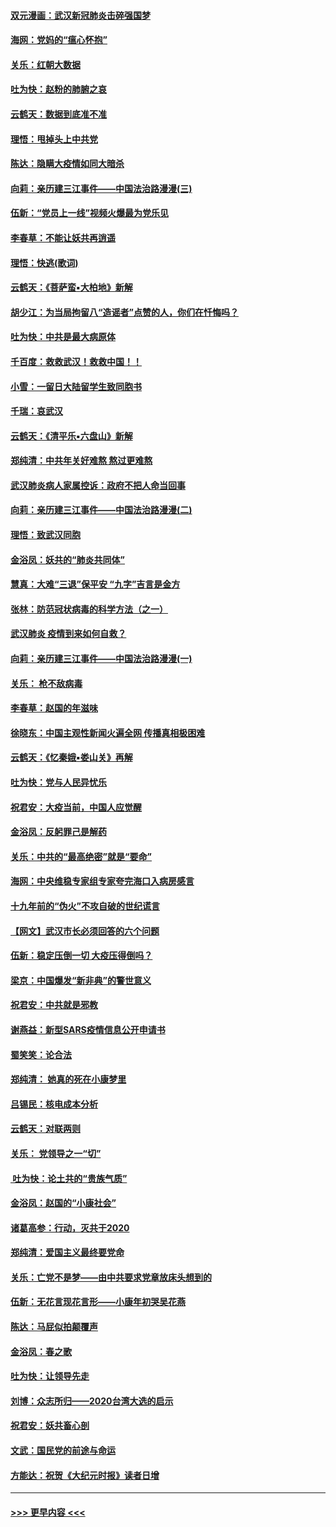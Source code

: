 #### [双元漫画：武汉新冠肺炎击碎强国梦](../pages/nsc993/n11843320.md?t=02051411) 
#### [海网：党妈的“瘟心怀抱”](../pages/nsc993/n11840740.md?t=02051411) 
#### [关乐：红朝大数据](../pages/nsc993/n11840675.md?t=02051411) 
#### [吐为快：赵粉的肺腑之哀](../pages/nsc993/n11840618.md?t=02051411) 
#### [云鹤天：数据到底准不准](../pages/nsc993/n11840325.md?t=02051411) 
#### [理悟：甩掉头上中共党](../pages/nsc993/n11838826.md?t=02051411) 
#### [陈达：隐瞒大疫情如同大暗杀](../pages/nsc993/n11838771.md?t=02051411) 
#### [向莉：亲历建三江事件——中国法治路漫漫(三)](../pages/nsc993/n11831825.md?t=02051411) 
#### [伍新：“党员上一线”视频火爆最为党乐见](../pages/nsc993/n11838200.md?t=02051411) 
#### [李春草：不能让妖共再逍遥](../pages/nsc993/n11838102.md?t=02051411) 
#### [理悟：快逃(歌词)](../pages/nsc993/n11838083.md?t=02051411) 
#### [云鹤天：《菩萨蛮▪大柏地》新解](../pages/nsc993/n11838059.md?t=02051411) 
#### [胡少江：为当局拘留八“造谣者”点赞的人，你们在忏悔吗？](../pages/nsc993/n11836801.md?t=02051411) 
#### [吐为快：中共是最大病原体](../pages/nsc993/n11836748.md?t=02051411) 
#### [千百度：救救武汉！救救中国！！](../pages/nsc993/n11836145.md?t=02051411) 
#### [小雪：一留日大陆留学生致同胞书](../pages/nsc993/n11834624.md?t=02051411) 
#### [千瑞：哀武汉](../pages/nsc993/n11833647.md?t=02051411) 
#### [云鹤天：《清平乐▪六盘山》新解](../pages/nsc993/n11833611.md?t=02051411) 
#### [郑纯清：中共年关好难熬 熬过更难熬](../pages/nsc993/n11833489.md?t=02051411) 
#### [武汉肺炎病人家属控诉：政府不把人命当回事](../pages/nsc993/n11833205.md?t=02051411) 
#### [向莉：亲历建三江事件——中国法治路漫漫(二)](../pages/nsc993/n11829102.md?t=02051411) 
#### [理悟：致武汉同胞](../pages/nsc993/n11831522.md?t=02051411) 
#### [金浴凤：妖共的“肺炎共同体”](../pages/nsc993/n11829448.md?t=02051411) 
#### [慧真：大难“三退”保平安 “九字”吉言是金方](../pages/nsc993/n11829501.md?t=02051411) 
#### [张林：防范冠状病毒的科学方法（之一）](../pages/nsc993/n11828618.md?t=02051411) 
#### [武汉肺炎 疫情到来如何自救？](../pages/nsc993/n11827632.md?t=02051411) 
#### [向莉：亲历建三江事件——中国法治路漫漫(一)](../pages/nsc993/n11827190.md?t=02051411) 
#### [关乐： 枪不敌病毒](../pages/nsc993/n11826746.md?t=02051411) 
#### [李春草：赵国的年滋味](../pages/nsc993/n11826321.md?t=02051411) 
#### [徐晓东：中国主观性新闻火遍全网 传播真相极困难](../pages/nsc993/n11826508.md?t=02051411) 
#### [云鹤天：《忆秦娥▪娄山关》再解](../pages/nsc993/n11824682.md?t=02051411) 
#### [吐为快：党与人民异忧乐](../pages/nsc993/n11824660.md?t=02051411) 
#### [祝君安：大疫当前，中国人应觉醒](../pages/nsc993/n11821946.md?t=02051411) 
#### [金浴凤：反躬罪己是解药](../pages/nsc993/n11820280.md?t=02051411) 
#### [关乐：中共的“最高绝密”就是“要命”](../pages/nsc993/n11816946.md?t=02051411) 
#### [海网：中央维稳专家组专家夸完海口入病房感言](../pages/nsc993/n11815138.md?t=02051411) 
#### [十九年前的“伪火”不攻自破的世纪谎言](../pages/nsc993/n11813238.md?t=02051411) 
#### [【网文】武汉市长必须回答的六个问题](../pages/nsc993/n11813848.md?t=02051411) 
#### [伍新：稳定压倒一切 大疫压得倒吗？](../pages/nsc993/n11812634.md?t=02051411) 
#### [梁京：中国爆发“新非典”的警世意义](../pages/nsc993/n11812554.md?t=02051411) 
#### [祝君安：中共就是邪教](../pages/nsc993/n11812431.md?t=02051411) 
#### [谢燕益：新型SARS疫情信息公开申请书](../pages/nsc993/n11808840.md?t=02051411) 
#### [蜀笑笑：论合法](../pages/nsc993/n11808064.md?t=02051411) 
#### [郑纯清： 她真的死在小康梦里](../pages/nsc993/n11806623.md?t=02051411) 
#### [吕锡民：核电成本分析](../pages/nsc993/n11806284.md?t=02051411) 
#### [云鹤天：对联两则](../pages/nsc993/n11805957.md?t=02051411) 
#### [关乐： 党领导之一“切”](../pages/nsc993/n11804505.md?t=02051411) 
#### [ 吐为快：论土共的“贵族气质”](../pages/nsc993/n11804490.md?t=02051411) 
#### [金浴凤：赵国的“小康社会”](../pages/nsc993/n11804452.md?t=02051411) 
#### [诸葛高参：行动，灭共于2020](../pages/nsc993/n11804120.md?t=02051411) 
#### [郑纯清：爱国主义最终要党命](../pages/nsc993/n11802197.md?t=02051411) 
#### [关乐：亡党不是梦——由中共要求党章放床头想到的](../pages/nsc993/n11802156.md?t=02051411) 
#### [伍新：无花言现花言形——小康年初哭吴花燕](../pages/nsc993/n11800044.md?t=02051411) 
#### [陈达：马屁似拍颠覆声](../pages/nsc993/n11800010.md?t=02051411) 
#### [金浴凤：春之歌](../pages/nsc993/n11797687.md?t=02051411) 
#### [吐为快：让领导先走](../pages/nsc993/n11797512.md?t=02051411) 
#### [刘博：众志所归——2020台湾大选的启示](../pages/nsc993/n11796878.md?t=02051411) 
#### [祝君安：妖共畜心剖](../pages/nsc993/n11794273.md?t=02051411) 
#### [文武：国民党的前途与命运](../pages/nsc993/n11794198.md?t=02051411) 
#### [方能达：祝贺《大纪元时报》读者日增](../pages/nsc993/n11793807.md?t=02051411) 

----
#### [ >>> 更早内容 <<< ](../indexes/nsc993-earlier.md)
